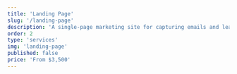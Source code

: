 ```yaml
---
title: 'Landing Page'
slug: '/landing-page'
description: 'A single-page marketing site for capturing emails and lead generation, or launching a new product or service. Static sites can be hosted for free.'
order: 2
type: 'services'
img: 'landing-page'
published: false
price: 'From $3,500'
---
```

